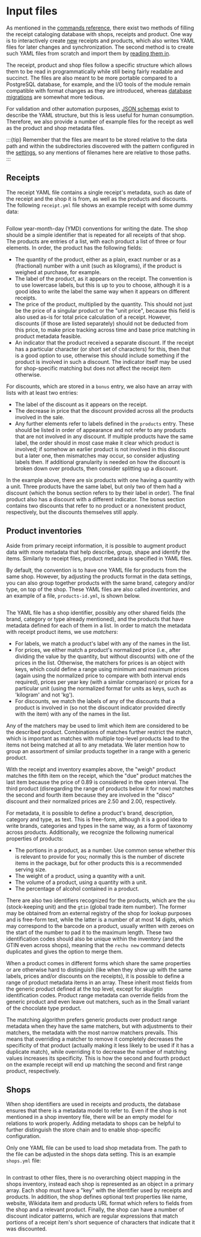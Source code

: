 # Input files

As mentioned in the [commands reference](commands.md), there exist two methods 
of filling the receipt cataloging database with shops, receipts and product. 
One way is to interactively create [new](commands.md#new-receipts-and-products) 
receipts and products, which also writes YAML files for later changes and 
synchronization. The second method is to create such YAML files from scratch 
and import them by [reading them in](commands.md#read-files).

The receipt, product and shop files follow a specific structure which allows 
them to be read in programmatically while still being fairly readable and 
succinct. The files are also meant to be more portable compared to a PostgreSQL 
database, for example, and the I/O tools of the module remain compatible with 
format changes as they are introduced, whereas [database 
migrations](commands.md#alembic-migration) are somewhat more tedious.

For validation and other automation purposes, [JSON schemas](schemas.rst) exist 
to describe the YAML structure, but this is less useful for human consumption. 
Therefore, we also provide a number of example files for the receipt as well as 
the product and shop metadata files.

:::{tip}
Remember that the files are meant to be stored relative to the data path and 
within the subdirectories discovered with the pattern configured in the 
[settings](configuration.md), so any mentions of filenames here are relative to 
those paths.
:::

## Receipts

The receipt YAML file contains a single receipt's metadata, such as date of the 
receipt and the shop it is from, as well as the products and discounts. The 
following `receipt.yml` file shows an example receipt with some dummy data:

```{literalinclude} ../../samples/receipt.yml
```

Follow year-month-day (YMD) conventions for writing the date. The shop should 
be a simple identifier that is repeated for all receipts of that shop. The 
products are entries of a list, with each product a list of three or four 
elements. In order, the product has the following fields:

- The quantity of the product, either as a plain, exact number or as 
  a (fractional) number with a unit (such as kilograms), if the product is 
  weighed at purchase, for example.
- The label of the product, as it appears on the receipt. The convention is to 
  use lowercase labels, but this is up to you to choose, although it is a good 
  idea to write the label the same way when it appears on different receipts.
- The price of the product, multiplied by the quantity. This should not just be 
  the price of a singular product or the "unit price", because this field is 
  also used as-is for total price calculation of a receipt. However, discounts 
  (if those are listed separately) should not be deducted from this price, to 
  make price tracking across time and base price matching in product metadata 
  feasible.
- An indicator that the product received a separate discount. If the receipt 
  has a particular character (or short set of characters) for this, then that 
  is a good option to use, otherwise this should include something if the 
  product is involved in such a discount. The indicator itself may be used for 
  shop-specific matching but does not affect the receipt item otherwise.

For discounts, which are stored in a `bonus` entry, we also have an array with 
lists with at least two entries:

- The label of the discount as it appears on the receipt.
- The decrease in price that the discount provided across all the products 
  involved in the sale.
- Any further elements refer to labels defined in the `products` entry. These 
  should be listed in order of appearance and not refer to any products that 
  are not involved in any discount. If multiple products have the same label, 
  the order should in most case make it clear which product is involved; if 
  somehow an earlier product is not involved in this discount but a later one, 
  then mismatches may occur, so consider adjusting labels then. If additional 
  granularity is needed on how the discount is broken down over products, then 
  consider splitting up a discount.

In the example above, there are six products with one having a quantity with 
a unit. Three products have the same label, but only two of them had a discount 
(which the bonus section refers to by their label in order). The final product 
also has a discount with a different indicator. The bonus section contains two 
discounts that refer to no product or a nonexistent product, respectively, but 
the discounts themselves still apply.

## Product inventories

Aside from primary receipt information, it is possible to augment product data 
with more metadata that help describe, group, shape and identify the items. 
Similarly to receipt files, product metadata is specified in YAML files.

By default, the convention is to have one YAML file for products from the same 
shop. However, by adjusting the products format in the data settings, you can 
also group together products with the same brand, category and/or type, on top 
of the shop. These YAML files are also called *inventories*, and an example of 
a file, `products-id.yml`, is shown below.

```{literalinclude} ../../samples/products-id.yml
```

The YAML file has a shop identifier, possibly any other shared fields (the 
brand, category or type already mentioned), and the products that have metadata 
defined for each of them in a list. In order to match the metadata with receipt 
product items, we use *matchers*:

- For labels, we match a product's label with any of the names in the list.
- For prices, we either match a product's normalized price (i.e., after 
  dividing the value by the quantity, but without discounts) with one of the 
  prices in the list. Otherwise, the matchers for prices is an object with 
  keys, which could define a range using minimum and maximum prices (again 
  using the normalized price to compare with both interval ends required), 
  prices per year key (with a similar comparison) or prices for a particular 
  unit (using the normalized format for units as keys, such as 'kilogram' and 
  not 'kg').
- For discounts, we match the labels of any of the discounts that a product is 
  involved in (so not the discount indicator provided directly with the item) 
  with any of the names in the list.

Any of the matchers may be used to limit which item are considered to be the 
described product. Combinations of matches further restrict the match, which is 
important as matches with multiple top-level products lead to the items not 
being matched at all to any metadata. We later mention how to group an 
assortment of similar products together in a range with a generic product.

With the receipt and inventory examples above, the "weigh" product matches the 
fifth item on the receipt, which the "due" product matches the last item 
because the price of 0.89 is considered in the open interval. The third product 
(disregarding the range of products below it for now) matches the second and 
fourth item because they are involved in the "disco" discount and their 
normalized prices are 2.50 and 2.00, respectively.

For metadata, it is possible to define a product's brand, description, category 
and type, as text. This is free-form, although it is a good idea to write 
brands, categories and types in the same way, as a form of taxonomy across 
products. Additionally, we recognize the following numerical properties of 
products:

- The portions in a product, as a number. Use common sense whether this is 
  relevant to provide for you; normally this is the number of discrete items in 
  the package, but for other products this is a recommended serving size.
- The weight of a product, using a quantity with a unit.
- The volume of a product, using a quantity with a unit.
- The percentage of alcohol contained in a product.

There are also two identifiers recognized for the products, which are the `sku` 
(stock-keeping unit) and the `gtin` (global trade item number). The former may 
be obtained from an external registry of the shop for lookup purposes and is 
free-form text, while the latter is a number of at most 14 digits, which may
correspond to the barcode on a product, usually written with zeroes on the 
start of the number to pad it to the maximum length. These two identification 
codes should also be unique within the inventory (and the GTIN even across 
shops), meaning that the `rechu new` command detects duplicates and gives the 
option to merge them.

When a product comes in different forms which share the same properties or are 
otherwise hard to distinguish (like when they show up with the same labels, 
prices and/or discounts on the receipts), it is possible to define a range of 
product metadata items in an array. These inherit most fields from the generic 
product defined at the top level, except for sku/gtin identification codes. 
Product range metadata can override fields from the generic product and even 
leave out matchers, such as in the Small variant of the chocolate type product.

The matching algorithm prefers generic products over product range metadata 
when they have the same matchers, but with adjustments to their matchers, the 
metadata with the most narrow matchers prevails. This means that overriding 
a matcher to remove it completely decreases the specificity of that product 
(actually making it less likely to be used if it has a duplicate match), while 
overriding it to decrease the number of matching values increases its 
specificity. This is how the second and fourth product on the example receipt 
will end up matching the second and first range product, respectively.

## Shops

When shop identifiers are used in receipts and products, the database ensures 
that there is a metadata model to refer to. Even if the shop is not mentioned 
in a shop inventory file, there will be an empty model for relations to work 
properly. Adding metadata to shops can be helpful to further distinguish the 
store chain and to enable shop-specific configuration.

Only one YAML file can be used to load shop metadata from. The path to the file 
can be adjusted in the shops data setting. This is an example `shops.yml` file:

```{literalinclude} ../../samples/shops.yml
```

In contrast to other files, there is no overarching object mapping in the shops 
inventory, instead each shop is represented as an object in a primary array. 
Each shop must have a "key" with the identifier used by receipts and products. 
In addition, the shop defines optional text properties like name, website, 
Wikidata item and products URL format which refers to fields from the shop and 
a relevant product. Finally, the shop can have a number of discount indicator 
patterns, which are regular expressions that match portions of a receipt item's 
short sequence of characters that indicate that it was discounted.
